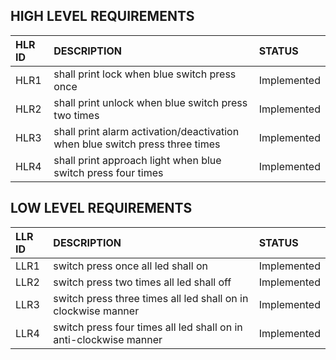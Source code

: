 ## HIGH LEVEL REQUIREMENTS
|HLR ID|DESCRIPTION|STATUS|
|:-----|:----------|:-----|
|HLR1|shall print lock when blue switch press once|Implemented|
|HLR2|shall print unlock when blue switch press two times|Implemented|
|HLR3|shall print alarm activation/deactivation when blue switch press three times|Implemented|
|HLR4|shall print approach light when blue switch press four times|Implemented|

## LOW LEVEL REQUIREMENTS
|LLR ID|DESCRIPTION|STATUS|
|:-----|:----------|:-----|
|LLR1|switch press once all led shall on|Implemented|
|LLR2|switch press two times all led shall off|Implemented|
|LLR3|switch press three times all led shall on in clockwise manner|Implemented|
|LLR4|switch press four times all led shall on in anti-clockwise manner |Implemented|


